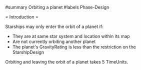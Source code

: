 #summary Orbiting a planet
#labels Phase-Design

= Introduction =

Starships may only enter the orbit of a planet if:
  * They are at same star system and location within its map
  * Are not currently orbiting another planet
  * The planet's GravityRating is less than the restriction on the StarshipDesign

Orbiting and leaving the orbit of a planet takes 5 TimeUnits.
 
 
 